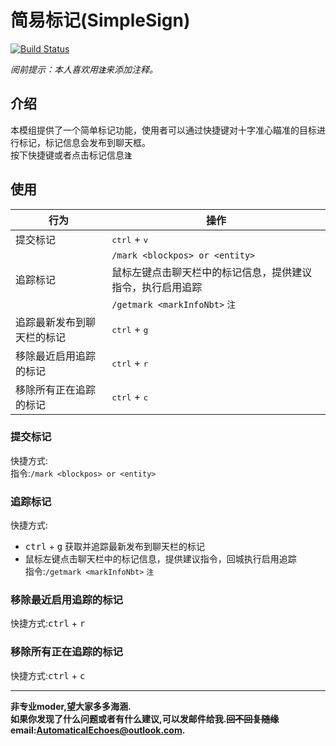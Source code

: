 # 简易标记(SimpleSign)
[![Build Status](https://img.shields.io/badge/MinecraftForge-1.19.x-brightgreen)](https://github.com/MinecraftForge/MinecraftForge?branch=1.20.x)

_阅前提示：本人喜欢用<span title="如果影响你观看就先给你道个歉啦！>-<" >**`注`**</span>来添加注释。_
## 介绍

本模组提供了一个简单标记功能，使用者可以通过快捷键对十字准心瞄准的目标进行标记，标记信息会发布到聊天框。  
按下快捷键或者点击标记信息<span title="点击标记信息提供的是建议指令，因为本质上是指令模组，点击完提交即可" >**`注`**</span>

## 使用

|行为|操作|
|---|---|
|提交标记|<kbd>ctrl</kbd> + <kbd>v</kbd>|
|      |`/mark <blockpos> or <entity>`|
|追踪标记|鼠标左键点击聊天栏中的标记信息，提供建议指令，执行启用追踪|
|      |`/getmark <markInfoNbt>` <span title="不建议手写，因为是NBT" >`注`</span>|
|追踪最新发布到聊天栏的标记|<kbd>ctrl</kbd> + <kbd>g</kbd>|
|移除最近启用追踪的标记|<kbd>ctrl</kbd> + <kbd>r</kbd>|
|移除所有正在追踪的标记|<kbd>ctrl</kbd> + <kbd>c</kbd>|

### 提交标记
 快捷方式:  
 指令:`/mark <blockpos> or <entity>`  

### 追踪标记
 快捷方式:  
 - <kbd>ctrl</kbd> + <kbd>g</kbd> 获取并追踪最新发布到聊天栏的标记  
 - 鼠标左键点击聊天栏中的标记信息，提供建议指令，回城执行启用追踪  
 指令:`/getmark <markInfoNbt>` <span title="不建议手写，因为是NBT" >`注`</span>  

### 移除最近启用追踪的标记
 快捷方式:<kbd>ctrl</kbd> + <kbd>r</kbd>  

### 移除所有正在追踪的标记
 快捷方式:<kbd>ctrl</kbd> + <kbd>c</kbd>  
___
**非专业moder,望大家多多海涵.  
如果你发现了什么问题或者有什么建议,可以发邮件给我.~~回不回复随缘~~  
email:AutomaticalEchoes@outlook.com.**
